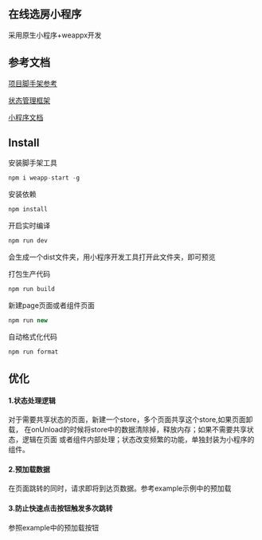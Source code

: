 ## 在线选房小程序

采用原生小程序+weappx开发

## 参考文档

[项目脚手架参考](https://github.com/tolerance-go/weapp-start)

[状态管理框架](https://github.com/tolerance-go/weappx)

[小程序文档](https://developers.weixin.qq.com/miniprogram/dev/)

## Install

安装脚手架工具
```javascript
npm i weapp-start -g
```
安装依赖

```javascript
npm install
```
开启实时编译

```javascript
npm run dev  
```
会生成一个dist文件夹，用小程序开发工具打开此文件夹，即可预览

打包生产代码

```javascript
npm run build
```
新建page页面或者组件页面
```javascript
npm run new
```
自动格式化代码
```javascript
npm run format
```
## 优化

#### 1.状态处理逻辑
对于需要共享状态的页面，新建一个store，多个页面共享这个store,如果页面卸载，
在onUnload的时候将store中的数据清除掉，释放内存；如果不需要共享状态，逻辑在页面
或者组件内部处理；状态改变频繁的功能，单独封装为小程序的组件。

#### 2.预加载数据
在页面跳转的同时，请求即将到达页数据。参考example示例中的预加载

#### 3.防止快速点击按钮触发多次跳转
参照example中的预加载按钮
